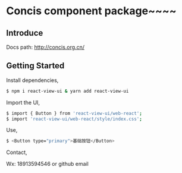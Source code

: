 # Concis component package~~~~

## Introduce

Docs path: <a href="http://concis.org.cn/">http://concis.org.cn/</a>

## Getting Started

Install dependencies,

```bash
$ npm i react-view-ui & yarn add react-view-ui
```

Import the UI,

```bash
$ import { Button } from 'react-view-ui/web-react';
$ import 'react-view-ui/web-react/style/index.css';
```

Use,

```bash
$ <Button type="primary">基础按钮</Button>
```

Contact,

Wx: 18913594546 or github email
